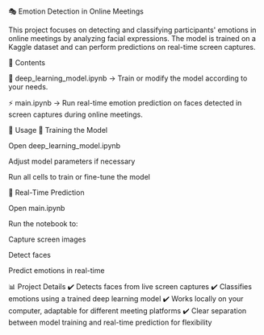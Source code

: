 🎭 Emotion Detection in Online Meetings

This project focuses on detecting and classifying participants' emotions in online meetings by analyzing facial expressions.
The model is trained on a Kaggle dataset and can perform predictions on real-time screen captures.


📂 Contents

📘 deep_learning_model.ipynb → Train or modify the model according to your needs.

⚡ main.ipynb → Run real-time emotion prediction on faces detected in screen captures during online meetings.



📝 Usage
🔹 Training the Model

Open deep_learning_model.ipynb

Adjust model parameters if necessary

Run all cells to train or fine-tune the model



🔹 Real-Time Prediction

Open main.ipynb

Run the notebook to:

Capture screen images

Detect faces

Predict emotions in real-time



📊 Project Details
✔️ Detects faces from live screen captures
✔️ Classifies emotions using a trained deep learning model
✔️ Works locally on your computer, adaptable for different meeting platforms
✔️ Clear separation between model training and real-time prediction for flexibility

